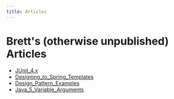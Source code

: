 ```yaml
---
title: Articles
---
```

# Brett's (otherwise unpublished) Articles
* [JUnit_4.x]({{site.pagesurl}}/JUnit_4.x)
* [Designing_to_Spring_Templates]({{site.pagesurl}}/Designing_to_Spring_Templates) 
* [Design_Pattern_Examples]({{site.pagesurl}}/Design_Pattern_Examples) 
* [Java_5_Variable_Arguments]({{site.pagesurl}}/Java_5_Variable_Arguments) 


